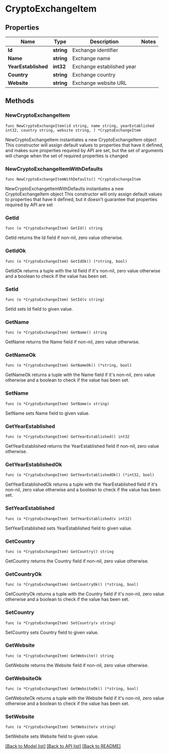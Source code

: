 # CryptoExchangeItem

## Properties

Name | Type | Description | Notes
------------ | ------------- | ------------- | -------------
**Id** | **string** | Exchange identifier | 
**Name** | **string** | Exchange name | 
**YearEstablished** | **int32** | Exchange established year | 
**Country** | **string** | Exchange country | 
**Website** | **string** | Exchange website URL | 

## Methods

### NewCryptoExchangeItem

`func NewCryptoExchangeItem(id string, name string, yearEstablished int32, country string, website string, ) *CryptoExchangeItem`

NewCryptoExchangeItem instantiates a new CryptoExchangeItem object
This constructor will assign default values to properties that have it defined,
and makes sure properties required by API are set, but the set of arguments
will change when the set of required properties is changed

### NewCryptoExchangeItemWithDefaults

`func NewCryptoExchangeItemWithDefaults() *CryptoExchangeItem`

NewCryptoExchangeItemWithDefaults instantiates a new CryptoExchangeItem object
This constructor will only assign default values to properties that have it defined,
but it doesn't guarantee that properties required by API are set

### GetId

`func (o *CryptoExchangeItem) GetId() string`

GetId returns the Id field if non-nil, zero value otherwise.

### GetIdOk

`func (o *CryptoExchangeItem) GetIdOk() (*string, bool)`

GetIdOk returns a tuple with the Id field if it's non-nil, zero value otherwise
and a boolean to check if the value has been set.

### SetId

`func (o *CryptoExchangeItem) SetId(v string)`

SetId sets Id field to given value.


### GetName

`func (o *CryptoExchangeItem) GetName() string`

GetName returns the Name field if non-nil, zero value otherwise.

### GetNameOk

`func (o *CryptoExchangeItem) GetNameOk() (*string, bool)`

GetNameOk returns a tuple with the Name field if it's non-nil, zero value otherwise
and a boolean to check if the value has been set.

### SetName

`func (o *CryptoExchangeItem) SetName(v string)`

SetName sets Name field to given value.


### GetYearEstablished

`func (o *CryptoExchangeItem) GetYearEstablished() int32`

GetYearEstablished returns the YearEstablished field if non-nil, zero value otherwise.

### GetYearEstablishedOk

`func (o *CryptoExchangeItem) GetYearEstablishedOk() (*int32, bool)`

GetYearEstablishedOk returns a tuple with the YearEstablished field if it's non-nil, zero value otherwise
and a boolean to check if the value has been set.

### SetYearEstablished

`func (o *CryptoExchangeItem) SetYearEstablished(v int32)`

SetYearEstablished sets YearEstablished field to given value.


### GetCountry

`func (o *CryptoExchangeItem) GetCountry() string`

GetCountry returns the Country field if non-nil, zero value otherwise.

### GetCountryOk

`func (o *CryptoExchangeItem) GetCountryOk() (*string, bool)`

GetCountryOk returns a tuple with the Country field if it's non-nil, zero value otherwise
and a boolean to check if the value has been set.

### SetCountry

`func (o *CryptoExchangeItem) SetCountry(v string)`

SetCountry sets Country field to given value.


### GetWebsite

`func (o *CryptoExchangeItem) GetWebsite() string`

GetWebsite returns the Website field if non-nil, zero value otherwise.

### GetWebsiteOk

`func (o *CryptoExchangeItem) GetWebsiteOk() (*string, bool)`

GetWebsiteOk returns a tuple with the Website field if it's non-nil, zero value otherwise
and a boolean to check if the value has been set.

### SetWebsite

`func (o *CryptoExchangeItem) SetWebsite(v string)`

SetWebsite sets Website field to given value.



[[Back to Model list]](../README.md#documentation-for-models) [[Back to API list]](../README.md#documentation-for-api-endpoints) [[Back to README]](../README.md)


